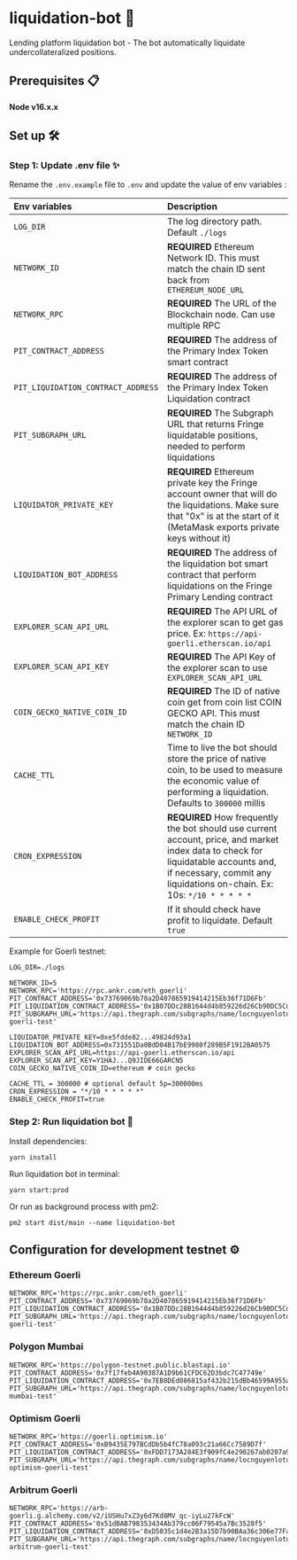 # liquidation-bot 🤖
Lending platform liquidation bot - The bot automatically liquidate undercollateralized positions.

## Prerequisites 📋
**Node v16.x.x**

## Set up 🛠️
### Step 1: Update .env file ✨
 
Rename the `.env.example` file to `.env` and update the value of env variables :

| **Env variables**  | **Description** |
| :--- | :--- |
| `LOG_DIR` | The log directory path. Default `./logs` |
| `NETWORK_ID` | **REQUIRED** Ethereum Network ID. This must match the chain ID sent back from `ETHEREUM_NODE_URL` |
| `NETWORK_RPC` | **REQUIRED** The URL of the Blockchain node. Can use multiple RPC |
| `PIT_CONTRACT_ADDRESS` | **REQUIRED** The address of the Primary Index Token smart contract |
| `PIT_LIQUIDATION_CONTRACT_ADDRESS` | **REQUIRED** The address of the Primary Index Token Liquidation contract |
| `PIT_SUBGRAPH_URL` | **REQUIRED** The Subgraph URL that returns Fringe liquidatable positions, needed to perform liquidations |
| `LIQUIDATOR_PRIVATE_KEY` | **REQUIRED** Ethereum private key the Fringe account owner that will do the liquidations. Make sure that "0x" is at the start of it (MetaMask exports private keys without it) |
| `LIQUIDATION_BOT_ADDRESS` | **REQUIRED** The address of the liquidation bot smart contract that perform liquidations on the Fringe Primary Lending contract |
| `EXPLORER_SCAN_API_URL` | **REQUIRED** The API URL of the explorer scan to get gas price. Ex: `https://api-goerli.etherscan.io/api` |
| `EXPLORER_SCAN_API_KEY` | **REQUIRED** The API Key of the explorer scan to use `EXPLORER_SCAN_API_URL` |
| `COIN_GECKO_NATIVE_COIN_ID` | **REQUIRED** The ID of native coin get from coin list COIN GECKO API. This must match the chain ID `NETWORK_ID` |
| `CACHE_TTL` | Time to live the bot should store the price of native coin, to be used to measure the economic value of performing a liquidation. Defaults to `300000` millis |
| `CRON_EXPRESSION` | **REQUIRED** How frequently the bot should use current account, price, and market index data to check for liquidatable accounts and, if necessary, commit any liquidations on-chain. Ex: 10s: `*/10 * * * * *` |
| `ENABLE_CHECK_PROFIT` | If it should check have profit to liquidate. Default `true` |


Example for Goerli testnet:
  ```
LOG_DIR=./logs

NETWORK_ID=5
NETWORK_RPC='https://rpc.ankr.com/eth_goerli'
PIT_CONTRACT_ADDRESS='0x73769069b78a2D407865919414215Eb36f71D6Fb'
PIT_LIQUIDATION_CONTRACT_ADDRESS='0x1B07DDc28B1644d4b859226d26Cb90DC5Cd614Ae'
PIT_SUBGRAPH_URL='https://api.thegraph.com/subgraphs/name/locnguyenlotussoft/plp-goerli-test'

LIQUIDATOR_PRIVATE_KEY=0xe5fdde82...49824d93a1
LIQUIDATION_BOT_ADDRESS=0x731551Da0BdD04B17bE9980f289B5F1912BA0575
EXPLORER_SCAN_API_URL=https://api-goerli.etherscan.io/api
EXPLORER_SCAN_API_KEY=Y1HAJ...Q9JIDE66GARCN5
COIN_GECKO_NATIVE_COIN_ID=ethereum # coin gecko

CACHE_TTL = 300000 # optional default 5p=300000ms 
CRON_EXPRESSION = "*/10 * * * * *"
ENABLE_CHECK_PROFIT=true
  ```

### Step 2: Run liquidation bot 🚀
Install dependencies:
  ```
yarn install
  ```

Run liquidation bot in terminal:
  ```
yarn start:prod
  ```

Or run as background process with pm2:
  ```
pm2 start dist/main --name liquidation-bot
  ```

## Configuration for development testnet ⚙️

### Ethereum Goerli
  ```
NETWORK_RPC='https://rpc.ankr.com/eth_goerli'
PIT_CONTRACT_ADDRESS='0x73769069b78a2D407865919414215Eb36f71D6Fb'
PIT_LIQUIDATION_CONTRACT_ADDRESS='0x1B07DDc28B1644d4b859226d26Cb90DC5Cd614Ae'
PIT_SUBGRAPH_URL='https://api.thegraph.com/subgraphs/name/locnguyenlotussoft/plp-goerli-test'
  ```

### Polygon Mumbai
  ```
NETWORK_RPC='https://polygon-testnet.public.blastapi.io'
PIT_CONTRACT_ADDRESS='0x7f17feb4A90387A1D9b61CFDC62D3bdc7C47749e'
PIT_LIQUIDATION_CONTRACT_ADDRESS='0x7EB8DEd086815af432b215dBb46599A955aeF339'
PIT_SUBGRAPH_URL='https://api.thegraph.com/subgraphs/name/locnguyenlotussoft/plp-mumbai-test'
  ```

### Optimism Goerli
  ```
NETWORK_RPC='https://goerli.optimism.io'
PIT_CONTRACT_ADDRESS='0xB9435E797BCdDb5b4fC78a093c21a66Cc7589D7f'
PIT_LIQUIDATION_CONTRACT_ADDRESS='0xFDD7173A284E3f909fC4e290267ab0207a9549Fe'
PIT_SUBGRAPH_URL='https://api.thegraph.com/subgraphs/name/locnguyenlotussoft/plp-optimism-goerli-test'
  ```

### Arbitrum Goerli
  ```
NETWORK_RPC='https://arb-goerli.g.alchemy.com/v2/iUSHu7xZ3y6d7Kd8MV_qc-iyLu27kFcW'
PIT_CONTRACT_ADDRESS='0x51dBAB798353434Ab379cc06F79545a7Bc3528f5'
PIT_LIQUIDATION_CONTRACT_ADDRESS='0xD5035c1d4e2B3a15D7b90BAa36c306e77Fa7093A'
PIT_SUBGRAPH_URL='https://api.thegraph.com/subgraphs/name/locnguyenlotussoft/plp-arbitrum-goerli-test'
   ```